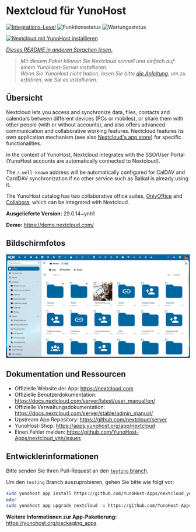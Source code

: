 <!--
N.B.: Diese README wurde automatisch von <https://github.com/YunoHost/apps/tree/master/tools/readme_generator> generiert.
Sie darf NICHT von Hand bearbeitet werden.
-->

# Nextcloud für YunoHost

[![Integrations-Level](https://apps.yunohost.org/badge/integration/nextcloud)](https://ci-apps.yunohost.org/ci/apps/nextcloud/)
![Funktionsstatus](https://apps.yunohost.org/badge/state/nextcloud)
![Wartungsstatus](https://apps.yunohost.org/badge/maintained/nextcloud)

[![Nextcloud mit YunoHost installieren](https://install-app.yunohost.org/install-with-yunohost.svg)](https://install-app.yunohost.org/?app=nextcloud)

*[Dieses README in anderen Sprachen lesen.](./ALL_README.md)*

> *Mit diesem Paket können Sie Nextcloud schnell und einfach auf einem YunoHost-Server installieren.*  
> *Wenn Sie YunoHost nicht haben, lesen Sie bitte [die Anleitung](https://yunohost.org/install), um zu erfahren, wie Sie es installieren.*

## Übersicht

Nextcloud lets you access and synchronize data, files, contacts and calendars between different devices (PCs or mobiles), or share them with other people (with or without accounts), and also offers advanced communication and collaborative working features. Nextcloud features its own application mechanism (see also [Nextcloud's app store](https://apps.nextcloud.com/)) for specific functionalities. 

In the context of YunoHost, Nextcloud integrates with the SSO/User Portal (YunoHost accounts are automatically connected to Nextcloud).

The `/.well-known` address will be automatically configured for CalDAV and CardDAV synchronization if no other service such as Baïkal is already using it.

The YunoHost catalog has two collaborative office suites, [OnlyOffice](https://github.com/YunoHost-Apps/onlyoffice_ynh) and [Collabora](https://github.com/YunoHost-Apps/collabora_ynh), which can be integrated with Nextcloud.



**Ausgelieferte Version:** 29.0.14~ynh1

**Demo:** <https://demo.nextcloud.com/>

## Bildschirmfotos

![Bildschirmfotos von Nextcloud](./doc/screenshots/screenshot.png)

## Dokumentation und Ressourcen

- Offizielle Website der App: <https://nextcloud.com>
- Offizielle Benutzerdokumentation: <https://docs.nextcloud.com/server/latest/user_manual/en/>
- Offizielle Verwaltungsdokumentation: <https://docs.nextcloud.com/server/stable/admin_manual/>
- Upstream App Repository: <https://github.com/nextcloud/server>
- YunoHost-Shop: <https://apps.yunohost.org/app/nextcloud>
- Einen Fehler melden: <https://github.com/YunoHost-Apps/nextcloud_ynh/issues>

## Entwicklerinformationen

Bitte senden Sie Ihren Pull-Request an den [`testing` branch](https://github.com/YunoHost-Apps/nextcloud_ynh/tree/testing).

Um den `testing` Branch auszuprobieren, gehen Sie bitte wie folgt vor:

```bash
sudo yunohost app install https://github.com/YunoHost-Apps/nextcloud_ynh/tree/testing --debug
oder
sudo yunohost app upgrade nextcloud -u https://github.com/YunoHost-Apps/nextcloud_ynh/tree/testing --debug
```

**Weitere Informationen zur App-Paketierung:** <https://yunohost.org/packaging_apps>
